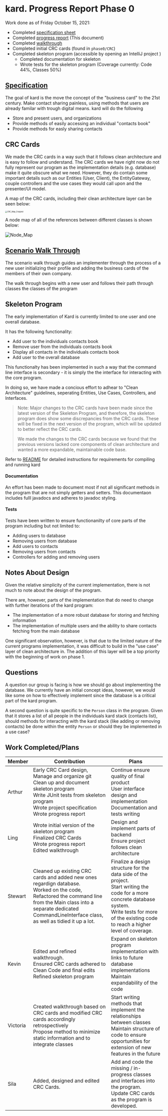 # kard. Progress Report Phase 0

Work done as of Friday October 15, 2021:

- Completed [specification sheet](https://github.com/CSC207-UofT/course-project-purplemongoose/blob/main/phase0/specification.md)
- Completed [progress report](https://github.com/CSC207-UofT/course-project-purplemongoose/blob/main/phase0/progress_report.md) (This document)
- Completed [walkthrough](https://github.com/CSC207-UofT/course-project-purplemongoose/blob/main/phase0/walkthrough.md)
- Completed initial CRC cards (found in `phase0/CRC`)
- Completed skeleton program (accessible by opening an IntelliJ project )
  - Completed documentation for skeleton
  - Wrote tests for the skeleton program (Coverage currently: Code 44%, Classes 50%)

## [Specification](https://github.com/CSC207-UofT/course-project-purplemongoose/blob/main/phase0/specification.md)

The goal of kard is the move the concept of the "business card" to the 21st century. Make contact sharing painless, using methods that users are already familar with trough digital means. kard will do the following

- Store and present users, and organizations
- Provide methods of easily accessing an individual "contacts book"
- Provide methods for easly sharing contacts

## CRC Cards

We made the CRC cards in a way such that it follows clean architecture and is easy to follow and understand. The CRC cards we have right now do not fully represent our program as the implementation details (e.g. database) make it quite obscure what we need. However, they do contain some important details such as our Entities (User, Client), the EntityGateway, couple controllers and the use cases they would call upon and the presenter/UI model.

A map of the CRC cards, including their clean architecture layer can be seen below:

<img src="/Users/arthurgao/Documents/course-project-purplemongoose/phase0/CRC_Map_Cropped.png" alt="CRC_Map_Cropped" style="zoom:40%;" />

A node map of all of the references between different classes is shown below:

![Node_Map](/Users/arthurgao/Documents/course-project-purplemongoose/phase0/Node_Map.png)

## [Scenario Walk Through](https://github.com/CSC207-UofT/course-project-purplemongoose/blob/main/phase0/walkthrough.md)

The scenario walk through guides an implementer through the process of a new user initializing their profile and adding the business cards of the members of their own company.

The walk through begins with a new user and follows their path through classes the classes of the program


## Skeleton Program

The early implementation of Kard is currently limited to one user and one overall database.

It has the following functionality:

- Add user to the individuals contacts book
- Remove user from the individuals contacts book
- Display all contacts in the individuals contacts book
- Add user to the overall database

This functionalty has been implemented in such a way that the command line interface is secondary - it is simply the the interface for interacting with the core program.

In doing so, we have made a concious effort to adhear to "Clean Architecture" guidelines, seperating Entities, Use Cases, Controllers, and Interfaces.

> Note: Major changes to the CRC cards have been made since the latest version of the Skeleton Program, and therefore, the skeleton program does show some discrepancies from the CRC cards. These will be fixed in the next version of the program, which will be updated to better reflect the CRC cards.
>
> We made the changes to the CRC cards because we found that the previous versions lacked core components of clean architecture and wanted a more expandable, maintainable code base.

Refer to [README](https://github.com/CSC207-UofT/course-project-purplemongoose/blob/main/README.md) for detailed instructions for requirements for compiling and running kard

#### Documentation

An effort has been made to document most if not all significant methods in the program that are not simply getters and setters. This documentaon includes fulll javadocs and adheres to javadoc styling.

#### Tests

Tests have been written to ensure functionanilty of core parts of the program including but not limited to:

- Adding users to database
- Removing users from database
- Add users to contacts
- Removing users from contacts
- Controllers for adding and removing users

## Notes About Design

Given the relative simplicity of the current implementation, there is not much to note about the design of the program. 

There are, however, parts of the implementation that do need to change with further iterations of the kard program:

- The implementation of a more robust database for storing and fetching information
- The implementation of multiple users and the ability to share contacts fetching from the main database

One significant observation, however, is that due to the limited nature of the current programs implementation, it was difficult to build in the "use case" layer of  clean architecture in. The addition of this layer will be a top priority with the beginning of work on phase 1.

## Questions

A question our group is facing is how we should go about implementing the database. We currently have an initial concept ideas,  however, we would like some on how to effectively implement since the database is a critical part of the kard program. 

A second question is quite specific to the `Person` class in the program. Given that it stores a list of all people in the individuals kard stack (contacts list), should methods for interacting with the kard stack (like adding or removing contacts) be done within the entity `Person` or should they be implemented in a use case?

## Work Completed/Plans

| Member   | Contribution                                                 | Plans                                                        |
| -------- | ------------------------------------------------------------ | ------------------------------------------------------------ |
| Arthur   | Early CRC Card design,<br />Manage and organize git<br />Clean up and document skeleton program<br />Write JUnit tests from skeleton program<br />Wrote project specification<br />Wrote progress report | Continue ensure quality of final product<br />User interface design and implementation<br />Documentation and tests writing |
| Ling     | Wrote initial version of the skeleton program<br />Finalized CRC Cards<br />Wrote progress report<br />Edited walkthrough | Design and implement parts of backend<br />Ensure project follows clean architecture |
| Stewart  | Cleaned up existing CRC cards and added new ones regardign database.<br/>Worked on the code, Refactored the command line from the Main class into a separate dedicated CommandLineInterface class, as well as tidied it up a lot. | Finalize a design structure for the data side of the project.<br/>Start writing the code for a more concrete database system.<br/>Write tests for more of the existing code to reach a higher level of coverage. |
| Kevin    | Edited and refined walkthrough. <br />Ensured CRC cards adhered to Clean Code and final edits<br />Refined skeleton program | Expand on skeleton program implementation with links to future database implementations<br />Maintain expandability of the code |
| Victoria | Created walkthrough based on CRC cards and modified CRC cards accordingly retrospectively<br/>Propose method to minimize static information and to integrate classes | Start writing methods that implement the relationships between classes<br/>Maintain structure of code to ensure opportunities for extension of new features in the future |
| Sila     | Added, designed and edited CRC Cards.                        | Add and code the missing / in-progress classes and interfaces into the program.<br /> Update CRC cards as the program is developed.<br /> |

